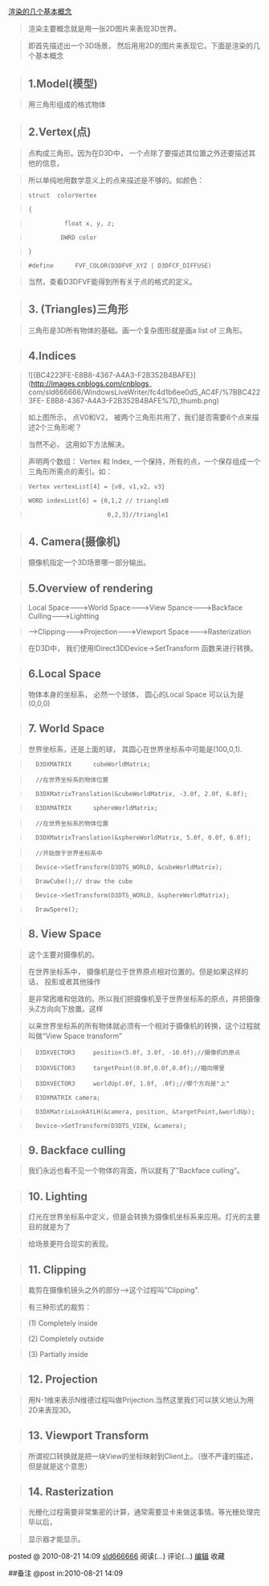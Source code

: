 #
[渲染的几个基本概念](http://www.cnblogs.com/sld666666/archive/2010/08/21/1805310.html)

> 渲染主要概念就是用一张2D图片来表现3D世界。

>

> 即首先描述出一个3D场景， 然后用用2D的图片来表现它。下面是渲染的几个基本概念

>

> ## 1.Model(模型)

>

> 用三角形组成的格式物体

>

> ## 2.Vertex(点)

>

> 点构成三角形。因为在D3D中， 一个点除了要描述其位置之外还要描述其他的信息，

>

> 所以单纯地用数学意义上的点来描述是不够的。如颜色：

>  
>  
>     struct  colorVertex

>     {

>               float x, y, z;

>              DWRD color

>     }

>

>     #define      FVF_COLOR(D3DFVF_XYZ | D3DFCF_DIFFUSE)

>

> 当然，查看D3DFVF能得到所有关于点的格式的定义。

>

> ## 3\. (Triangles)三角形

>

> 三角形是3D所有物体的基础。画一个复杂图形就是画a list of 三角形。

>

> ## 4.Indices

>

> ![{BC4223FE-E8B8-4367-A4A3-F2B352B4BAFE}](http://images.cnblogs.com/cnblogs_
com/sld666666/WindowsLiveWriter/fc4d1b6ee0d5_AC4F/%7BBC4223FE-
E8B8-4367-A4A3-F2B352B4BAFE%7D_thumb.png)

>

> 如上图所示， 点V0和V2， 被两个三角形共用了，我们是否需要6个点来描述2个三角形呢？

>

> 当然不必， 这用如下方法解决。

>

> 声明两个数组： Vertex 和 Index, 一个保持，所有的点，一个保存组成一个三角形所需点的索引。如：

>  
>  
>     Vertex vertexList[4] = {v0, v1,v2, v3}

>  
>  
>     WORD indexList[6] = {0,1,2 // triangle0

>  
>  
>                           0,2,3}//triangle1

>

>  

> ## 4\. Camera(摄像机)

>

> 摄像机指定一个3D场景哪一部分输出。

>

> ## 5.Overview of rendering

>

> Local Space--->World Space--->View Spance--->Backface Culling--->Lightting

>

> \-->Clipping--->Projection--->Viewport Space--->Rasterization

>

> 在D3D中， 我们使用IDirect3DDevice->SetTransform 函数来进行转换。

>

> ## 6.Local Space

>

> 物体本身的坐标系， 必然一个球体， 圆心的Local Space 可以认为是(0,0,0)

>

> ## 7\. World Space

>

> 世界坐标系，还是上面的球， 其圆心在世界坐标系中可能是(100,0,1).

>  
>  
>       D3DXMATRIX      cubeWorldMatrix;

>       //在世界坐标系的物体位置

>       D3DXMatrixTranslation(&cubeWorldMatrix, -3.0f, 2.0f, 6.0f);

>

>       D3DXMATRIX      sphereWorldMatrix;

>       //在世界坐标系的物体位置

>       D3DXMatrixTranslation(&sphereWorldMatrix, 5.0f, 0.0f, 6.0f);

>

>       //开始放于世界坐标系中

>       Device->SetTransform(D3DTS_WORLD, &cubeWorldMatrix);

>       DrawCube();// draw the cube

>

>       Device->SetTransform(D3DTS_WORLD, &sphereWorldMatrix);

>       DrawSpere();

>

>  

> ## 8\. View Space

>

> 这个主要对摄像机的。

>

> 在世界坐标系中， 摄像机是位于世界原点相对位置的。但是如果这样的话， 投影或者其他操作

>

> 是非常困难和低效的。所以我们把摄像机至于世界坐标系的原点，并把摄像头Z方向向下放置。这样

>

> 以来世界坐标系的所有物体就必须有一个相对于摄像机的转换，这个过程就叫做“View Space transform”

>  
>  
>       D3DXVECTOR3     position(5.0f, 3.0f, -10.0f);//摄像机的原点

>       D3DXVECTOR3     targetPoint(0.0f,0.0f,0.0f);//瞄向哪里

>       D3DXVECTOR3     worldUp(.0f, 1.0f, .0f);//哪个方向是"上"

>

>       D3DXMATRIX camera;

>       D3DXMatrixLookAtLH(&camera, position, &targetPoint,&worldUp);

>       Device->SetTransform(D3DTS_VIEW, &camera);

>

> ## 9\. Backface culling

>

> 我们永远也看不见一个物体的背面，所以就有了”Backface culling”。

>

> ## 10\. Lighting

>

> 灯光在世界坐标系中定义，但是会转换为摄像机坐标系来应用。灯光的主要目的就是为了

>

> 给场景更符合现实的表现。

>

> ## 11\. Clipping

>

> 裁剪在摄像机镜头之外的部分-->这个过程叫”Clipping”.

>

> 有三种形式的裁剪：

>

> (1) Completely inside

>

> (2) Completely outside

>

> (3) Partially inside

>

> ## 12\. Projection

>

> 用N-1维来表示N维德过程叫做Prijection.当然这里我们可以狭义地认为用2D来表现3D。

>

> ## 13\. Viewport Transform

>

> 所谓视口转换就是把一块View的坐标映射到Client上。（很不严谨的描述，但是就是这个意思）

>

> ## 14\. Rasterization

>

> 光栅化过程需要非常集密的计算，通常需要显卡来做这事情。等光栅处理完毕以后，

>

> 显示器才能显示。

posted @ 2010-08-21 14:09 [sld666666](http://www.cnblogs.com/sld666666/)
阅读(...) 评论(...) [编辑](https://i.cnblogs.com/EditPosts.aspx?postid=1805310) 收藏

##备注 
 @post in:2010-08-21 14:09